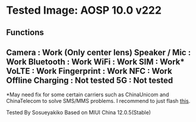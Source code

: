 # Tested Image:  AOSP 10.0 v222

## Functions

Camera                    : Work (Only center lens)
Speaker / Mic             : Work
Bluetooth                 : Work
WiFi                      : Work
SIM                       : Work*
VoLTE                     : Work
Fingerprint               : Work
NFC                       : Work
Offline Charging          : Not tested
5G                        : Not tested
---
*May need fix for some certain carriers such as ChinaUnicom and ChinaTelecom to solve SMS/MMS problems. I recommend to just flash [this](https://github.com/KhushrajRathod/VoLTE-Fix).

Tested By Sosueyakiko
Based on MIUI China 12.0.5(Stable)
